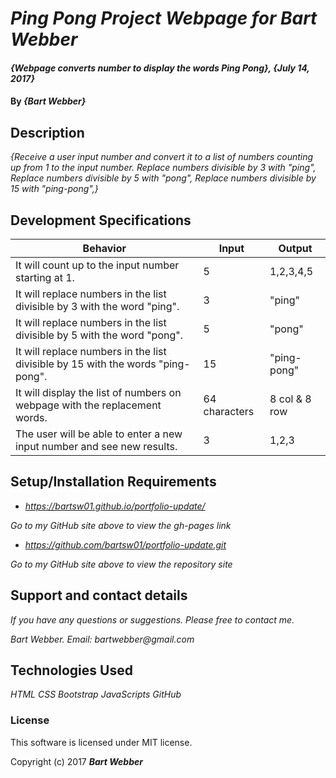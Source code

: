 # _Ping Pong Project Webpage for Bart Webber_

#### _{Webpage converts number to display the words Ping Pong}, {July 14, 2017}_

#### By _**{Bart Webber}**_

## Description

_{Receive a user input number and convert it to a list of numbers counting up from 1 to the input number.  Replace numbers divisible by 3 with "ping", Replace numbers divisible by 5 with "pong", Replace numbers divisible by 15 with "ping-pong",}_

## Development Specifications

| Behavior      | Input | Output |
| ------------- | ------------- | ------------- |
| It will count up to the input number starting at 1. | 5  | 1,2,3,4,5  |
| It will replace numbers in the list divisible by 3 with the word "ping". | 3  | "ping" |
| It will replace numbers in the list divisible by 5 with the word "pong". | 5  | "pong"  |         
| It will replace numbers in the list divisible by 15 with the words "ping-pong". | 15 | "ping-pong"  |
| It will display the list of numbers on webpage with the replacement words.   | 64 characters  | 8 col & 8 row  |
| The user will be able to enter a new input number and see new results. | 3 | 1,2,3 |


## Setup/Installation Requirements

* _https://bartsw01.github.io/portfolio-update/_

_Go to my GitHub site above to view the gh-pages link_

* _https://github.com/bartsw01/portfolio-update.git_

_Go to my GitHub site above to view the repository site_

## Support and contact details

_If you have any questions or suggestions. Please free to contact me._

_Bart Webber. Email: bartwebber@gmail.com_


## Technologies Used

_HTML_
_CSS_
_Bootstrap_
_JavaScripts_
_GitHub_

### License

This software is licensed under MIT license.

Copyright (c) 2017 **_Bart Webber_**
